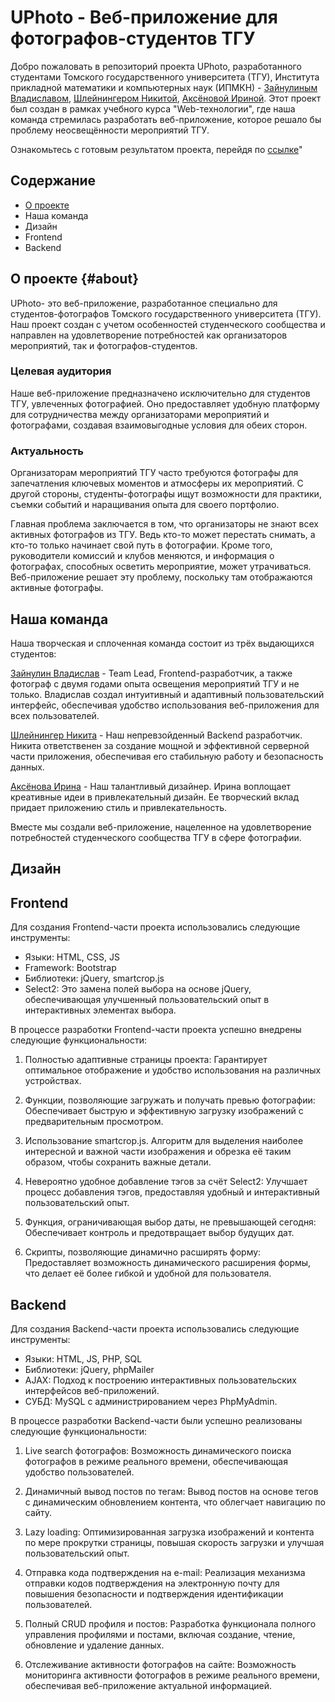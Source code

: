 # UPhoto - Веб-приложение для фотографов-студентов ТГУ

Добро пожаловать в репозиторий проекта UPhoto, разработанного студентами Томского государственного университета (ТГУ), Института прикладной математики и компьютерных наук (ИПМКН) - [Зайнулиным Владиславом](https://github.com/kitten-owner), [Шлейнингером Никитой](https://github.com/Libernik), [Аксёновой Ириной](https://github.com/kitten-owner). Этот проект был создан в рамках учебного курса "Web-технологии", где наша команда стремилась разработать веб-приложение, которое решало бы проблему неосвещённости мероприятий ТГУ.

Ознакомьтесь с готовым результатом проекта, перейдя по [ссылке](http://j9617073.beget.tech/index.php)"
## Содержание
- [О проекте](#about)
- Наша команда
- Дизайн
- Frontend
- Backend
## О проекте {#about}
UPhoto- это веб-приложение, разработанное специально для студентов-фотографов Томского государственного университета (ТГУ). Наш проект создан с учетом особенностей студенческого сообщества и направлен на удовлетворение потребностей как организаторов мероприятий, так и фотографов-студентов.

### Целевая аудитория
Наше веб-приложение предназначено исключительно для студентов ТГУ, увлеченных фотографией. Оно предоставляет удобную платформу для сотрудничества между организаторами мероприятий и фотографами, создавая взаимовыгодные условия для обеих сторон.

### Актуальность
Организаторам мероприятий ТГУ часто требуются фотографы для запечатления ключевых моментов и атмосферы их мероприятий. С другой стороны, студенты-фотографы ищут возможности для практики, съемки событий и наращивания опыта для своего портфолио.

Главная проблема заключается в том, что организаторы не знают всех активных фотографов из ТГУ. Ведь кто-то может перестать снимать, а кто-то только начинает свой путь в фотографии. Кроме того, руководители комиссий и клубов меняются, и информация о фотографах, способных осветить мероприятие, может утрачиваться. Веб-приложение решает эту проблему, поскольку там отображаются активные фотографы.

## Наша команда
Наша творческая и сплоченная команда состоит из трёх выдающихся студентов:

[Зайнулин Владислав](https://github.com/kitten-owner) - Team Lead, Frontend-разработчик, а также фотограф с двумя годами опыта освещения мероприятий ТГУ и не только. Владислав создал интуитивный и адаптивный пользовательский интерфейс, обеспечивая удобство использования веб-приложения для всех пользователей.

[Шлейнингер Никита](https://github.com/Libernik) - Наш непревзойденный Backend разработчик. Никита ответственен за создание мощной и эффективной серверной части приложения, обеспечивая его стабильную работу и безопасность данных.

[Аксёнова Ирина](https://github.com/kitten-owner) - Наш талантливый дизайнер. Ирина воплощает креативные идеи в привлекательный дизайн. Ее творческий вклад придает приложению стиль и привлекательность.

Вместе мы создали веб-приложение, нацеленное на удовлетворение потребностей студенческого сообщества ТГУ в сфере фотографии.


## Дизайн
## Frontend
Для создания Frontend-части проекта использовались следующие инструменты:
- Языки: HTML, CSS, JS
- Framework: Bootstrap
- Библиотеки: jQuery, smartcrop.js
- Select2: Это замена полей выбора на основе jQuery, обеспечивающая улучшенный пользовательский опыт в интерактивных элементах выбора.

В процессе разработки Frontend-части проекта успешно внедрены следующие функциональности:

1) Полностью адаптивные страницы проекта: Гарантирует оптимальное отображение и удобство использования на различных устройствах.

2) Функции, позволяющие загружать и получать превью фотографии: Обеспечивает быструю и эффективную загрузку изображений с предварительным просмотром.

3) Использование smartcrop.js. Алгоритм для выделения наиболее интересной и важной части изображения и обрезка её таким образом, чтобы сохранить важные детали.

4) Невероятно удобное добавление тэгов за счёт Select2: Улучшает процесс добавления тэгов, предоставляя удобный и интерактивный пользовательский опыт.

5) Функция, ограничивающая выбор даты, не превышающей сегодня: Обеспечивает контроль и предотвращает выбор будущих дат.

6) Скрипты, позволяющие динамично расширять форму: Предоставляет возможность динамического расширения формы, что делает её более гибкой и удобной для пользователя.

## Backend
Для создания Backend-части проекта использовались следующие инструменты:
- Языки: HTML, JS, PHP, SQL
- Библиотеки: jQuery, phpMailer
- AJAX: Подход к построению интерактивных пользовательских интерфейсов веб-приложений.
- СУБД: MySQL с администрированием через PhpMyAdmin.

В процессе разработки Backend-части были успешно реализованы следующие функциональности:

1) Live search фотографов: Возможность динамического поиска фотографов в режиме реального времени, обеспечивающая удобство пользователей.

2) Динамичный вывод постов по тегам: Вывод постов на основе тегов с динамическим обновлением контента, что облегчает навигацию по сайту.

3) Lazy loading: Оптимизированная загрузка изображений и контента по мере прокрутки страницы, повышая скорость загрузки и улучшая пользовательский опыт.

4) Отправка кода подтверждения на e-mail: Реализация механизма отправки кодов подтверждения на электронную почту для повышения безопасности и подтверждения идентификации пользователей.

5) Полный CRUD профиля и постов: Разработка функционала полного управления профилями и постами, включая создание, чтение, обновление и удаление данных.

6) Отслеживание активности фотографов на сайте: Возможность мониторинга активности фотографов в режиме реального времени, обеспечивая веб-приложение актуальной информацией.
